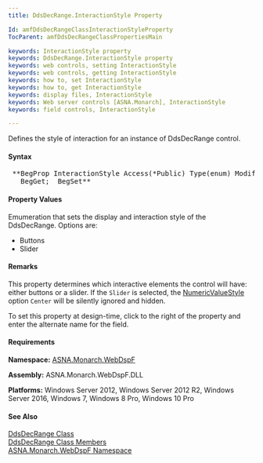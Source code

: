 ```yaml
---
title: DdsDecRange.InteractionStyle Property

Id: amfDdsDecRangeClassInteractionStyleProperty
TocParent: amfDdsDecRangeClassPropertiesMain

keywords: InteractionStyle property
keywords: DdsDecRange.InteractionStyle property
keywords: web controls, setting InteractionStyle
keywords: web controls, getting InteractionStyle
keywords: how to, set InteractionStyle
keywords: how to, get InteractionStyle
keywords: display files, InteractionStyle
keywords: Web server controls [ASNA.Monarch], InteractionStyle
keywords: field controls, InteractionStyle

---
```


Defines the style of interaction for an instance of DdsDecRange control.

#### Syntax
<pre class="prettyprint"> **BegProp InteractionStyle Access(*Public) Type(enum) Modifier(*Overrides)
   BegGet;  BegSet** </pre>

#### Property Values
Emumeration that sets the display and interaction style of the DdsDecRange. Options are:

- Buttons
- Slider

#### Remarks
This property determines which interactive elements the control will have: either buttons or a slider. If the <code>Slider</code> is selected, the [NumericValueStyle](amfddsdecrangeClassNumericValueStyleProperty.html) option <code>Center</code> will be silently ignored and hidden.

To set this property at design-time, click to the right of the property and enter the alternate name for the field.

#### Requirements
**Namespace:** [ASNA.Monarch.WebDspF](amfWebDspFNamespace.html)

**Assembly:** ASNA.Monarch.WebDspF.DLL

**Platforms:** Windows Server 2012, Windows Server 2012 R2, Windows Server 2016, Windows 7, Windows 8 Pro, Windows 10 Pro

#### See Also
[DdsDecRange Class](amfDdsDecRangeClass.html) <br /> [ DdsDecRange Class Members](amfDdsDecRangeClassMembers.html) <br /> [ ASNA.Monarch.WebDspF Namespace](amfWebDspFNamespace.html) 
<!-- last one -->

